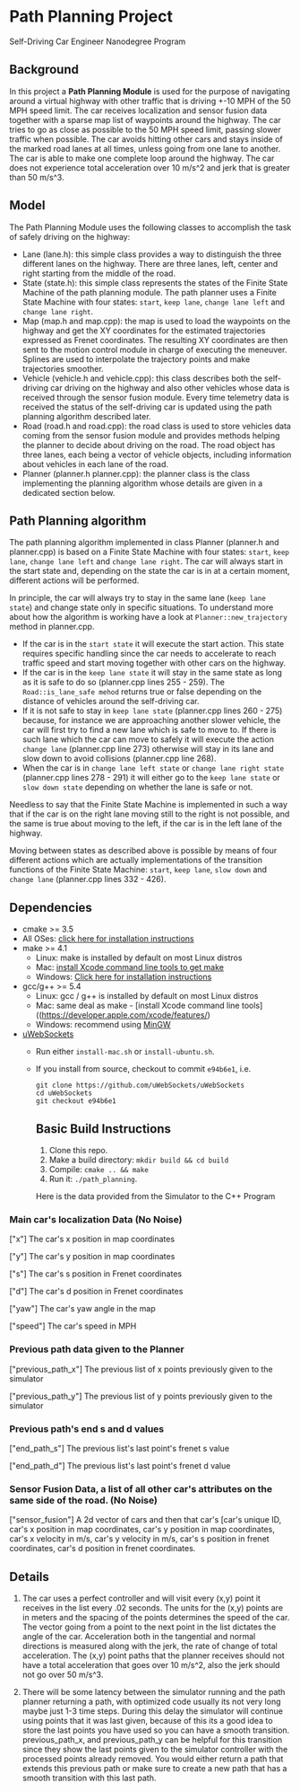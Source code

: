 # Path Planning Project
Self-Driving Car Engineer Nanodegree Program

## Background   

In this project a **Path Planning Module** is used for the purpose of navigating around a virtual highway with other traffic that is driving +-10 MPH of the 50 MPH speed limit. The car receives localization and sensor fusion data together with a sparse map list of waypoints around the highway. The car tries to go as close as possible to the 50 MPH speed limit, passing slower traffic when possible. The car avoids hitting other cars and stays inside of the marked road lanes at all times, unless going from one lane to another. The car is able to make one complete loop around the highway. The car does not experience total acceleration over 10 m/s^2 and jerk that is greater than 50 m/s^3.

## Model

The Path Planning Module uses the following classes to accomplish the task of safely driving on the highway:
* Lane (lane.h): this simple class provides a way to distinguish the three different lanes on the highway. There are three lanes, left, center and right starting from the middle of the road.
* State (state.h): this simple class represents the states of the Finite State Machine of the path planning module. The path planner uses a Finite State Machine with four states: `start`, `keep lane`, `change lane left` and `change lane right`.
* Map (map.h and map.cpp): the map is used to load the waypoints on the highway and get the XY coordinates for the estimated
trajectories expressed as Frenet coordinates. The resulting XY coordinates are then sent to the motion control module in charge of executing the meneuver. Splines are used to interpolate the trajectory points and make trajectories smoother.
* Vehicle (vehicle.h and vehicle.cpp): this class describes both the self-driving car driving on the highway and also other vehicles whose data is received through the sensor fusion module. Every time telemetry data is received the status of the self-driving car is updated using the path planning algorithm described later.
* Road (road.h and road.cpp): the road class is used to store vehicles data coming from the sensor fusion module and provides methods helping the planner to decide about driving on the road. The road object has three lanes, each being a vector of vehicle objects, including information about vehicles in each lane of the road.
* Planner (planner.h planner.cpp): the planner class is the class implementing the planning algorithm whose details are given in a dedicated section below.

## Path Planning algorithm

The path planning algorithm implemented in class Planner (planner.h and planner.cpp) is based on a Finite State Machine with four states: `start`, `keep lane`, `change lane left` and `change lane right`. The car will always start in the start state and, depending on the state the car is in at a certain moment, different actions will be performed.

In principle, the car will always try to stay in the same lane (`keep lane state`) and change state only in specific situations. To understand more about how the algorithm is working have a look at `Planner::new_trajectory` method in planner.cpp.
* If the car is in the `start state` it will execute the start action. This state requires specific handling since the car needs to accelerate to reach traffic speed and start moving together with other cars on the highway.
* If the car is in the `keep lane state` it will stay in the same state as long as it is safe to do so (planner.cpp lines 255 - 259). The `Road::is_lane_safe mehod` returns true or false depending on the distance of vehicles around the self-driving car.
* If it is not safe to stay in `keep lane state` (planner.cpp lines 260 - 275) because, for instance we are approaching another slower vehicle, the car will first try to find a new lane which is safe to move to. If there is such lane which the car can move to safely it will execute the action `change lane` (planner.cpp line 273) otherwise will stay in its lane and slow down to avoid collisions (planner.cpp line 268).
* When the car is in `change lane left state` or `change lane right state` (planner.cpp lines 278 - 291) it will either go to the `keep lane state` or `slow down state` depending on whether the lane is safe or not.

Needless to say that the Finite State Machine is implemented in such a way that if the car is on the right lane moving still to the right is not possible, and the same is true about moving to the left, if the car is in the left lane of the highway.

Moving between states as described above is possible by means of four different actions which are actually implementations of the transition functions of the Finite State Machine: `start`, `keep lane`, `slow down` and `change lane` (planner.cpp lines 332 - 426).

## Dependencies

* cmake >= 3.5
 * All OSes: [click here for installation instructions](https://cmake.org/install/)
* make >= 4.1
  * Linux: make is installed by default on most Linux distros
  * Mac: [install Xcode command line tools to get make](https://developer.apple.com/xcode/features/)
  * Windows: [Click here for installation instructions](http://gnuwin32.sourceforge.net/packages/make.htm)
* gcc/g++ >= 5.4
  * Linux: gcc / g++ is installed by default on most Linux distros
  * Mac: same deal as make - [install Xcode command line tools]((https://developer.apple.com/xcode/features/)
  * Windows: recommend using [MinGW](http://www.mingw.org/)
* [uWebSockets](https://github.com/uWebSockets/uWebSockets)
  * Run either `install-mac.sh` or `install-ubuntu.sh`.
  * If you install from source, checkout to commit `e94b6e1`, i.e.
    ```
    git clone https://github.com/uWebSockets/uWebSockets
    cd uWebSockets
    git checkout e94b6e1
    ```
    ## Basic Build Instructions

    1. Clone this repo.
    2. Make a build directory: `mkdir build && cd build`
    3. Compile: `cmake .. && make`
    4. Run it: `./path_planning`.

    Here is the data provided from the Simulator to the C++ Program

### Main car's localization Data (No Noise)

["x"] The car's x position in map coordinates

["y"] The car's y position in map coordinates

["s"] The car's s position in Frenet coordinates

["d"] The car's d position in Frenet coordinates

["yaw"] The car's yaw angle in the map

["speed"] The car's speed in MPH

### Previous path data given to the Planner

["previous_path_x"] The previous list of x points previously given to the simulator

["previous_path_y"] The previous list of y points previously given to the simulator

### Previous path's end s and d values

["end_path_s"] The previous list's last point's frenet s value

["end_path_d"] The previous list's last point's frenet d value

### Sensor Fusion Data, a list of all other car's attributes on the same side of the road. (No Noise)

["sensor_fusion"] A 2d vector of cars and then that car's [car's unique ID, car's x position in map coordinates, car's y position in map coordinates, car's x velocity in m/s, car's y velocity in m/s, car's s position in frenet coordinates, car's d position in frenet coordinates.

## Details

1. The car uses a perfect controller and will visit every (x,y) point it receives in the list every .02 seconds. The units for the (x,y) points are in meters and the spacing of the points determines the speed of the car. The vector going from a point to the next point in the list dictates the angle of the car. Acceleration both in the tangential and normal directions is measured along with the jerk, the rate of change of total acceleration. The (x,y) point paths that the planner receives should not have a total acceleration that goes over 10 m/s^2, also the jerk should not go over 50 m/s^3.

2. There will be some latency between the simulator running and the path planner returning a path, with optimized code usually its not very long maybe just 1-3 time steps. During this delay the simulator will continue using points that it was last given, because of this its a good idea to store the last points you have used so you can have a smooth transition. previous_path_x, and previous_path_y can be helpful for this transition since they show the last points given to the simulator controller with the processed points already removed. You would either return a path that extends this previous path or make sure to create a new path that has a smooth transition with this last path.
